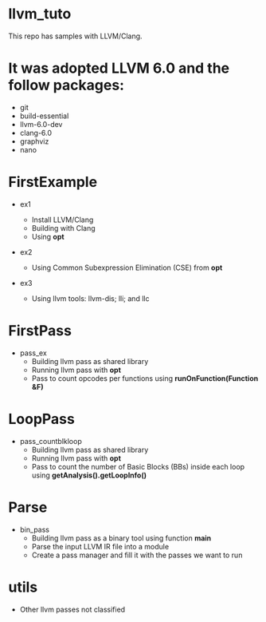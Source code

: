 # llvm_tuto
This repo has samples with LLVM/Clang.

# It was adopted LLVM 6.0 and the follow packages:
- git
- build-essential
- llvm-6.0-dev
- clang-6.0
- graphviz
- nano

# FirstExample
- ex1
    - Install LLVM/Clang
    - Building with Clang
    - Using **opt**

- ex2
    - Using Common Subexpression Elimination (CSE) from **opt**

- ex3
    - Using llvm tools: llvm-dis; lli; and llc

# FirstPass
- pass_ex
    - Building llvm pass as shared library
    - Running llvm pass with **opt**
    - Pass to count opcodes per functions using **runOnFunction(Function &F)**

# LoopPass
- pass_countblkloop
    - Building llvm pass as shared library
    - Running llvm pass with **opt**
    - Pass to count the number of Basic Blocks (BBs) inside each loop using **getAnalysis<LoopInfoWrapperPass>().getLoopInfo()**

# Parse
- bin_pass
    - Building llvm pass as a binary tool using function **main**
    - Parse the input LLVM IR file into a module
    - Create a pass manager and fill it with the passes we want to run

# utils
- Other llvm passes not classified


